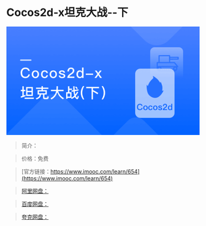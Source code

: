 # Cocos2d-x坦克大战--下

![img](../../assets/5fe442f10001115405400304.jpg)

> 简介：

> 价格：免费

> [官方链接：https://www.imooc.com/learn/654](https://www.imooc.com/learn/654)

> [阿里网盘：]()

> [百度网盘：]()

> [夸克网盘：]()
